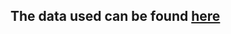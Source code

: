 ## The data used can be found [here](https://drive.google.com/drive/folders/1rb3JSRvYQyRhP2DhvNg7UH901MGxbKZA?usp=sharing)
